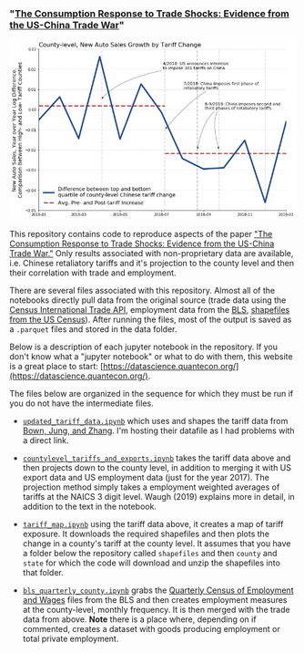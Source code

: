 ### "[The Consumption Response to Trade Shocks: Evidence from the US-China Trade War](http://www.waugheconomics.com/uploads/2/2/5/6/22563786/waugh_consumption.pdf)"

![](simple_county_by_quantile.png)

This repository contains code to reproduce aspects of the paper ["The Consumption Response to Trade Shocks: Evidence from the US-China Trade War."](http://www.waugheconomics.com/uploads/2/2/5/6/22563786/waugh_consumption.pdf) Only results associated with non-proprietary data are available, i.e. Chinese retaliatory tariffs and it's projection to the county level and then their correlation with trade and employment.

There are several files associated with this repository. Almost all of the notebooks directly pull data from the original source (trade data using the [Census International Trade API](https://www.census.gov/data/developers/data-sets/international-trade.html), employment data from the [BLS](https://www.bls.gov/cew/downloadable-data-files.htm), [shapefiles from the US Census](https://www.census.gov/geographies/mapping-files/time-series/geo/tiger-line-file.2017.html)). After running the files, most of the output is saved as a  ``.parquet`` files and stored in the data folder.

Below is a description of each jupyter notebook in the repository. If you don't know what a "jupyter notebook" or what to do with them, this website is a great place to start: [https://datascience.quantecon.org/](https://datascience.quantecon.org/).

The files below are organized in the sequence for which they must be run if you do not have the intermediate files.

- [``updated_tariff_data.ipynb``](https://github.com/mwaugh0328/consumption_and_tradewar/blob/master/updated_tariff_data.ipynb) which uses and shapes the tariff data from [Bown, Jung, and Zhang](https://www.piie.com/blogs/trade-and-investment-policy-watch/trump-has-gotten-china-lower-its-tariffs-just-toward). I'm hosting their datafile as I had problems with a direct link.

- [``countylevel_tariffs_and_exports.ipynb``](https://github.com/mwaugh0328/consumption_and_tradewar/blob/master/countylevel_tariffs_and_exports.ipynb) takes the tariff data above and then projects down to the county level, in addition to merging it with US export data and US employment data (just for the year 2017). The projection method simply takes a employment weighted averages of tariffs at the NAICS 3 digit level. Waugh (2019) explains more in detail, in addition to the text in the notebook.

- [``tariff_map.ipynb``](https://github.com/mwaugh0328/consumption_and_tradewar/blob/master/tariff_map.ipynb) using the tariff data above, it creates a map of tariff exposure. It downloads the required shapefiles and then plots the change in a county's tariff at the county level. It assumes that you have a folder below the repository called ``shapefiles`` and then ``county`` and ``state`` for which the code will download and unzip the shapefiles into that folder.

- [``bls_quarterly_county.ipynb``](https://github.com/mwaugh0328/consumption_and_tradewar/blob/master/bls_quarterly_county.ipynb) grabs the [Quarterly Census of Employment and Wages](https://www.bls.gov/cew/) files from the BLS and then creates employment measures at the county-level, monthly frequency. It is then merged with the trade data from above. **Note** there is a place where, depending on if commented, creates a dataset with goods producing employment or total private employment.
